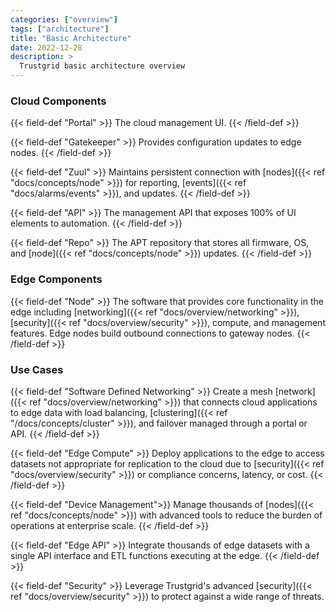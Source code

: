 ```yaml
---
categories: ["overview"]
tags: ["architecture"]
title: "Basic Architecture"
date: 2022-12-28
description: >
  Trustgrid basic architecture overview
---
```


### Cloud Components

{{< field-def "Portal" >}}
The cloud management UI.
{{< /field-def >}}

{{< field-def "Gatekeeper" >}}
Provides configuration updates to edge nodes.
{{< /field-def >}}

{{< field-def "Zuul" >}}
Maintains persistent connection with [nodes]({{< ref "docs/concepts/node" >}}) for reporting, [events]({{< ref "docs/alarms/events" >}}), and updates.
{{< /field-def >}}

{{< field-def "API" >}}
The management API that exposes 100% of UI elements to automation.
{{< /field-def >}}

{{< field-def "Repo" >}}
The APT repository that stores all firmware, OS, and [node]({{< ref "docs/concepts/node" >}}) updates.
{{< /field-def >}}

### Edge Components

{{< field-def "Node" >}}
The software that provides core functionality in the edge including [networking]({{< ref "docs/overview/networking" >}}), [security]({{< ref "docs/overview/security" >}}), compute, and management features. Edge nodes build outbound connections to gateway nodes.
{{< /field-def >}}

### Use Cases

{{< field-def "Software Defined Networking" >}}
Create a mesh [network]({{< ref "docs/overview/networking" >}}) that connects cloud applications to edge data with load balancing, [clustering]({{< ref "/docs/concepts/cluster" >}}), and failover managed through a portal or API.
{{< /field-def >}}

{{< field-def "Edge Compute" >}}
Deploy applications to the edge to access datasets not appropriate for replication to the cloud due to [security]({{< ref "docs/overview/security" >}}) or compliance concerns, latency, or cost.
{{< /field-def >}}

{{< field-def "Device Management">}}
Manage thousands of [nodes]({{< ref "docs/concepts/node" >}}) with advanced tools to reduce the burden of operations at enterprise scale.
{{< /field-def >}}

{{< field-def "Edge API" >}}
Integrate thousands of edge datasets with a single API interface and ETL functions executing at the edge.
{{< /field-def >}}

{{< field-def "Security" >}}
Leverage Trustgrid's advanced [security]({{< ref "docs/overview/security" >}}) to protect against a wide range of threats.
